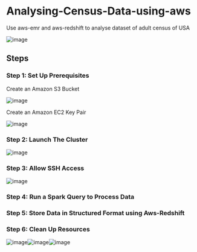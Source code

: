 # Analysing-Census-Data-using-aws

Use aws-emr and aws-redshift to analyse dataset of adult census of USA

![image](https://user-images.githubusercontent.com/48589838/77073388-37b9c380-6a15-11ea-9e71-df9062f3d473.png)


## Steps

### Step 1: Set Up Prerequisites

Create an Amazon S3 Bucket

![image](https://user-images.githubusercontent.com/48589838/77073570-82d3d680-6a15-11ea-92fa-fdd74df01499.png)

Create an Amazon EC2 Key Pair


![image](https://user-images.githubusercontent.com/48589838/77073664-9da64b00-6a15-11ea-863e-26e5366c7fa9.png)

### Step 2: Launch The Cluster

![image](https://user-images.githubusercontent.com/48589838/77073772-c9c1cc00-6a15-11ea-932c-d1bb3e928325.png)


### Step 3: Allow SSH Access

![image](https://user-images.githubusercontent.com/48589838/77073972-14dbdf00-6a16-11ea-874a-86738eee71fd.png)


### Step 4: Run a Spark Query to Process Data


### Step 5: Store Data in Structured Format using Aws-Redshift


### Step 6: Clean Up Resources

![image](https://user-images.githubusercontent.com/48589838/77074197-7603b280-6a16-11ea-896a-697f31d892c7.png)![image](https://user-images.githubusercontent.com/48589838/77074229-887dec00-6a16-11ea-8704-97ab7ee277c0.png)![image](https://user-images.githubusercontent.com/48589838/77074246-92075400-6a16-11ea-8bce-7d7e9b555045.png)

